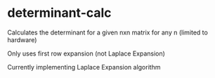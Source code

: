 # determinant-calc
Calculates the determinant for a given nxn matrix for any n (limited to hardware)

Only uses first row expansion (not Laplace Expansion)

Currently implementing Laplace Expansion algorithm
